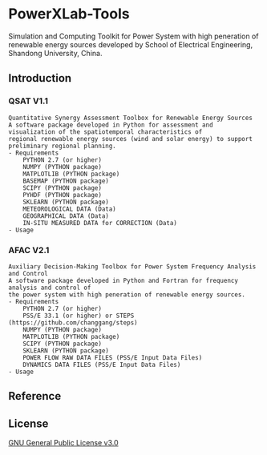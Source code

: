 # PowerXLab-Tools
Simulation and Computing Toolkit for Power System with high peneration of renewable energy sources
developed by School of Electrical Engineering, Shandong University, China.
## Introduction
### QSAT V1.1
	Quantitative Synergy Assessment Toolbox for Renewable Energy Sources
	A software package developed in Python for assessment and visualization of the spatiotemporal characteristics of 
	regional renewable energy sources (wind and solar energy) to support preliminary regional planning.
	- Requirements
		PYTHON 2.7 (or higher)
		NUMPY (PYTHON package)
		MATPLOTLIB (PYTHON package)
		BASEMAP (PYTHON package)
		SCIPY (PYTHON package)
		PYHDF (PYTHON package)
		SKLEARN (PYTHON package)
		METEOROLOGICAL DATA (Data)
		GEOGRAPHICAL DATA (Data)
		IN-SITU MEASURED DATA for CORRECTION (Data)
	- Usage
### AFAC V2.1
	Auxiliary Decision-Making Toolbox for Power System Frequency Analysis and Control   
	A software package developed in Python and Fortran for frequency analysis and control of
	the power system with high peneration of renewable energy sources.
	- Requirements
		PYTHON 2.7 (or higher)
		PSS/E 33.1 (or higher) or STEPS (https://github.com/changgang/steps)
		NUMPY (PYTHON package)
		MATPLOTLIB (PYTHON package)
		SCIPY (PYTHON package)
		SKLEARN (PYTHON package)
		POWER FLOW RAW DATA FILES (PSS/E Input Data Files)
		DYNAMICS DATA FILES (PSS/E Input Data Files) 
	- Usage
## Reference
## License
[GNU General Public License v3.0](LICENSE)
